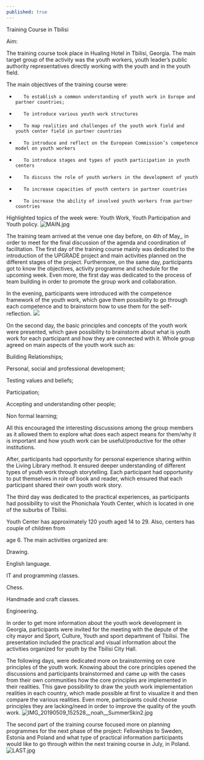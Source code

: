 ```yaml
---
published: true
---
```

Training Course in Tbilisi

Aim:

The training course took place in Hualing Hotel in Tbilisi, Georgia. The main target group of the activity was the youth workers, youth leader’s public authority representatives   directly working with the youth and in the youth field.  

The main objectives of the training course were:

-        To establish a common understanding of youth work in Europe and partner countries;

-        To introduce various youth work structures

-        To map realities and challenges of the youth work field and youth center field in partner countries

-        To introduce and reflect on the European Commission’s competence model on youth workers

-        To introduce stages and types of youth participation in youth centers

-        To discuss the role of youth workers in the development of youth

-        To increase capacities of youth centers in partner countries

-        To increase the ability of involved youth workers from partner countries



Highlighted topics of the week were: Youth Work, Youth Participation and Youth policy.
![MAIN.jpg]({{site.baseurl}}/_posts/MAIN.jpg)



The training team arrived at the venue one day before, on 4th of May,, in order to meet for the final discussion of the  agenda and coordination of facilitation. The first day of the training course mainly was dedicated to the introduction of the UPGRADE project and main activities planned on the different stages of the project. Furthermore, on the same day, participants got to know the objectives, activity programme and schedule for the upcoming week. Even more, the first day was dedicated to the process of team building in order to promote the group work and collaboration. 



In the evening, participants were introduced with the competence framework of the youth work, which gave them possibility to go through each competence and to brainstorm how to use them for the self- reflection.
![]({{site.baseurl}}/_posts/IMG_20190509_152528__noah__SummerSkin2.jpg)






On the second day, the basic principles and concepts of the youth work were presented, which gave possibility to brainstorm about what is youth work  for each participant and how they are connected with it. Whole group agreed on main aspects of the youth work such as:

Building Relationships;

Personal, social and professional development;

Testing values and beliefs;

Participation;

Accepting and understanding other people;

Non formal learning;



All this encouraged the interesting discussions among the group members as it allowed them to explore what does each aspect means for them/why it is important and how youth work can be useful/productive for the other institutions. 

After, participants had opportunity for personal experience sharing within the Living Library method. It ensured deeper understanding of different types of youth work through storytelling. Each participant had opportunity to put themselves in role of book and reader, which ensured that each participant  shared their own youth work story.

The third day was dedicated to the practical experiences, as participants had possibility to visit the Phonichala Youth Center, which is located in one of the suburbs of Tbilisi. 



Youth Center has approximately 120 youth aged 14 to 29. Also, centers has couple of children from 

age 6. The main activities organized are: 

Drawing.

English language.

IT and programming classes.

Chess. 

Handmade and craft classes.

Engineering. 

In order to get more information about the youth work development in Georgia, participants were invited for the meeting with the depute of the city mayor and Sport, Culture, Youth and sport department of Tbilisi. The presentation included the practical and visual information about the activities organized for youth by the Tbilisi City Hall. 



The following days, were dedicated more on brainstorming on core principles of the youth work. Knowing about the core principles opened the discussions and participants brainstormed and came up with the cases from their own communities how the core principles are implemented in their realities. This gave possibility to draw the youth work implementation realities in each country, which made possible at first to visualize it and then compare the various realities. Even more, participants could choose principles they are lacking/need in order to improve the quality of the youth work. 
![IMG_20190509_152528__noah__SummerSkin2.jpg]({{site.baseurl}}/_posts/IMG_20190509_152528__noah__SummerSkin2.jpg)





The second part of the training course focused more on planning programmes for the next phase of the project: Fellowships to  Sweden, Estonia and Poland  and what type of practical information participants would like to go through within the next training course in July, in Poland.  
![LAST.jpg]({{site.baseurl}}/_posts/LAST.jpg)
